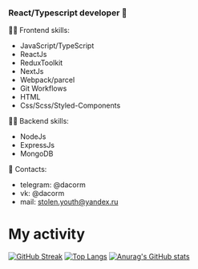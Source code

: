 ### React/Typescript developer 👋


👨‍💻 Frontend skills:
- JavaScript/TypeScript
- ReactJs
- ReduxToolkit
- NextJs
- Webpack/parcel
- Git Workflows
- HTML
- Css/Scss/Styled-Components

👨‍💻 Backend skills: 
- NodeJs
- ExpressJs
- MongoDB

📩 Contacts: 
- telegram: @dacorm
- vk: @dacorm
- mail: stolen.youth@yandex.ru


# My activity

[![GitHub Streak](http://github-readme-streak-stats.herokuapp.com?user=dacorm)](https://git.io/streak-stats)
[![Top Langs](https://github-readme-stats.vercel.app/api/top-langs/?username=dacorm)](https://github.com/anuraghazra/github-readme-stats)
[![Anurag's GitHub stats](https://github-readme-stats.vercel.app/api?username=dacorm)](https://github.com/anuraghazra/github-readme-stats)

